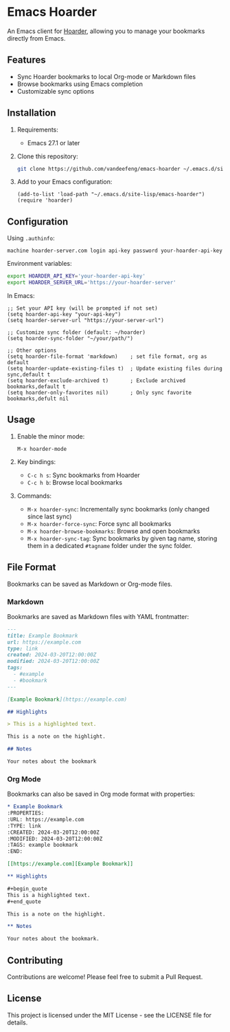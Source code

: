 # Emacs Hoarder

An Emacs client for [Hoarder](https://hoarder.app), allowing you to manage your bookmarks directly from Emacs.

## Features

- Sync Hoarder bookmarks to local Org-mode or Markdown files
- Browse bookmarks using Emacs completion
- Customizable sync options

## Installation

1. Requirements:
   - Emacs 27.1 or later

2. Clone this repository:
   ```bash
   git clone https://github.com/vandeefeng/emacs-hoarder ~/.emacs.d/site-lisp/emacs-hoarder
   ```

3. Add to your Emacs configuration:
   ```elisp
   (add-to-list 'load-path "~/.emacs.d/site-lisp/emacs-hoarder")
   (require 'hoarder)
   ```

## Configuration


Using `.authinfo`:

```
machine hoarder-server.com login api-key password your-hoarder-api-key
```

Environment variables:

```bash
export HOARDER_API_KEY='your-hoarder-api-key'
export HOARDER_SERVER_URL='https://your-hoarder-server'
```
In Emacs:

```elisp
;; Set your API key (will be prompted if not set)
(setq hoarder-api-key "your-api-key")
(setq hoarder-server-url "https://your-server-url")

;; Customize sync folder (default: ~/hoarder)
(setq hoarder-sync-folder "~/your/path/")

;; Other options
(setq hoarder-file-format 'markdown)    ; set file format, org as default
(setq hoarder-update-existing-files t)  ; Update existing files during sync,default t
(setq hoarder-exclude-archived t)       ; Exclude archived bookmarks,default t
(setq hoarder-only-favorites nil)       ; Only sync favorite bookmarks,defult nil
```

## Usage

1. Enable the minor mode:
   ```elisp
   M-x hoarder-mode
   ```

2. Key bindings:
   - `C-c h s`: Sync bookmarks from Hoarder
   - `C-c h b`: Browse local bookmarks

3. Commands:
   - `M-x hoarder-sync`: Incrementally sync bookmarks (only changed since last sync)
   - `M-x hoarder-force-sync`: Force sync all bookmarks
   - `M-x hoarder-browse-bookmarks`: Browse and open bookmarks
   - `M-x hoarder-sync-tag`: Sync bookmarks by given tag name, storing them in a dedicated `#tagname` folder under the sync folder.

## File Format

Bookmarks can be saved as Markdown or Org-mode files.

### Markdown

Bookmarks are saved as Markdown files with YAML frontmatter:

```markdown
---
title: Example Bookmark
url: https://example.com
type: link
created: 2024-03-20T12:00:00Z
modified: 2024-03-20T12:00:00Z
tags:
  - #example
  - #bookmark
---

[Example Bookmark](https://example.com)

## Highlights

> This is a highlighted text.

This is a note on the highlight.

## Notes

Your notes about the bookmark
```

### Org Mode

Bookmarks can also be saved in Org mode format with properties:

```org
* Example Bookmark
:PROPERTIES:
:URL: https://example.com
:TYPE: link
:CREATED: 2024-03-20T12:00:00Z
:MODIFIED: 2024-03-20T12:00:00Z
:TAGS: example bookmark
:END:

[[https://example.com][Example Bookmark]]

** Highlights

#+begin_quote
This is a highlighted text.
#+end_quote

This is a note on the highlight.

** Notes

Your notes about the bookmark.
```

## Contributing

Contributions are welcome! Please feel free to submit a Pull Request.

## License

This project is licensed under the MIT License - see the LICENSE file for details.

